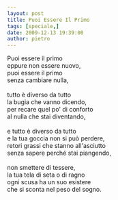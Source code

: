 ```yaml
---
layout: post
title: Puoi Essere Il Primo
tags: [speciale,]
date: 2009-12-13 19:39:00
author: pietro
---
```

Puoi essere il primo<br/>eppure non essere nuovo,<br/>puoi essere il primo<br/>senza cambiare nulla,<br/><br/>tutto è diverso da tutto<br/>la bugia che vanno dicendo,<br/>per recare quel po' di conforto<br/>al nulla che stai diventando,<br/><br/>e tutto è diverso da tutto<br/>e la tua goccia non si può perdere,<br/>retori grassi che stanno all'asciutto<br/>senza sapere perché stai piangendo,<br/><br/>non smettere di tessere,<br/>la tua tela di seta o di ragno<br/>ogni scusa ha un suo esistere<br/>che si sconta nel peso del sogno.
